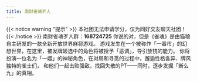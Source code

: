 ```yaml
---
title: 南财雀魂歹人
---
```

{{< notice warning "提示" >}} 
本社团无法申请学分，仅为同好交友聊天社团！
{{< /notice >}}
南财雀魂歹人群：**168724725**
你说的对，但是《雀魂》是由猫粮自主研发的一款全新开放世界麻将游戏。 游戏发生在一个被称作「一番市」的幻想世界，在这里，被发牌姬选中的角色将被授予「恶调」，导引放铳的能力。 你将扮演一位名为「一姬」的神秘角色，在对局和寻觅的过程中，邂逅性格各异、牌风独特的雀士们， 和他们一起击败强敌，找回失散的PT——同时，逐步发掘「断么九」的真相。